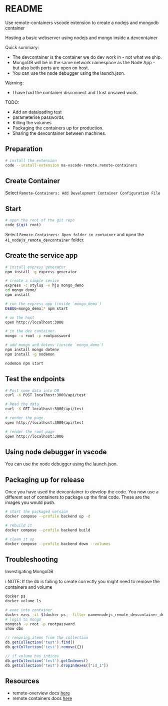 # README

Use remote-containers vscode extension to create a nodejs and mongodb container

Hosting a basic webserver using nodejs and mongo inside a devcontainer

Quick summary:

* The devcontainer is the container we do dev work in - not what we ship.  
* MongoDB will be in the same network namespace as the Node App - but also both ports are open on host.
* You can use the node debugger using the launch.json.  

Warning:

* I have had the container disconnect and I lost unsaved work.

TODO:

* Add an dataloading test
* parameterise passwords
* Killing the volumes
* Packaging the containers up for production.  
* Sharing the devcontainer between machines.

## Preparation

```sh
# install the extension
code --install-extension ms-vscode-remote.remote-containers
```

## Create Container

Select `Remote-Containers: Add Development Container Configuration File`  

## Start

```sh
# open the root of the git repo
code $(git root)
```

Select `Remote-Containers: Open folder in container` and open the `41_nodejs_remote_devcontainer` folder.  

## Create the service app

```sh
# install express generator
npm install -g express-generator
```

```sh
# create a simple sevice
express -c stylus -v hjs mongo_demo  
cd mongo_demo/
npm install 
```

```sh
# run the express app (inside `mongo_demo`)
DEBUG=mongo_demo:* npm start

# on the host
open http://localhost:3000

# in the dev container.
mongo -u root -p rootpassword
```

```sh
# add mongo and dotenv (inside `mongo_demo`)
npm install mongo dotenv
npm install -g nodemon

nodemon npm start
```

## Test the endpoints

```sh
# Post some data into DB
curl -X POST localhost:3000/api/test    
```

```sh
# Read the data
curl -X GET localhost:3000/api/test    
```

```sh
# render the page.
open http://localhost:3000/api/test  

# render the root page
open http://localhost:3000
```

## Using node debugger in vscode

You can use the node debugger using the launch.json.  

## Packaging up for release

Once you have used the devcontainer to develop the code.  You now use a different set of containers to package up the final code.  These are the images you would push.

```sh
# start the packaged version
docker compose --profile backend up -d

# rebuild it
docker compose --profile backend build 

# clean it up
docker compose --profile backend down --volumes  
```

## Troubleshooting

Investigating MongoDB  

ℹ️ NOTE: If the db is failing to create correctly you might need to remove the containers and volume  

```sh
docker ps
docker volume ls
```

```sh
# exec into container
docker exec -it $(docker ps --filter name=nodejs_remote_devcontainer_devcontainer_db_1 -q) /bin/sh
# login to mongo
mongosh -u root -p rootpassword
show dbs
```

```js
// removing items from the collection
db.getCollection('test').find()
db.getCollection('test').remove({})

// if volume has indices 
db.getCollection('test').getIndexes()
db.getCollection('test').dropIndexes(["id_1"])
```

## Resources

* remote-overview docs [here](https://code.visualstudio.com/docs/remote/remote-overview)  
* remote containers docs [here](https://code.visualstudio.com/docs/remote/containers)  
